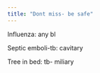 ```yaml
---
title: "Dont miss- be safe"
---
```

Influenza: any bl

Septic emboli-tb: cavitary

Tree in bed: tb- miliary


